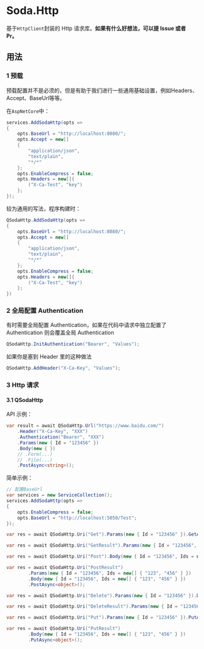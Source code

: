 # Soda.Http

基于`HttpClient`封装的 Http 请求库。**如果有什么好想法，可以提 Issue 或者 Pr。**

## 用法

### 1 预载

预载配置并不是必须的，但是有助于我们进行一些通用基础设置，例如Headers、Accept、BaseUrl等等。

在`AspNetCore`中：

```csharp
services.AddSodaHttp(opts =>
{
    opts.BaseUrl = "http://localhost:8080/";
    opts.Accept = new[]
    {
        "application/json",
        "text/plain",
        "*/*"
    };
    opts.EnableCompress = false;
    opts.Headers = new[]{
        ("X-Ca-Test", "key")
    };
});
```

较为通用的写法，程序构建时：

```csharp
QSodaHttp.AddSodaHttp(opts =>
{
    opts.BaseUrl = "http://localhost:8080/";
    opts.Accept = new[]
    {
        "application/json",
        "text/plain",
        "*/*"
    };
    opts.EnableCompress = false;
    opts.Headers = new[]{
        ("X-Ca-Test", "key")
    };
})
```

### 2 全局配置 Authentication

有时需要全局配置 Authentication，如果在代码中请求中独立配置了 Authentication 则会覆盖全局 Authentication

```csharp
QSodaHttp.InitAuthentication("Bearer", "Values");
```

如果你是塞到 Header 里的这种做法

```csharp
QSodaHttp.AddHeader("X-Ca-Key", "Values");
```

### 3 Http 请求

#### 3.1 QSodaHttp

API 示例：

```csharp
var result = await QSodaHttp.Url("https://www.baidu.com/")
    .Header("X-Ca-Key", "XXX")
    .Authentication("Bearer", "XXX")
    .Params(new { Id = "123456" })
    .Body(new { })
    // .Form(...)
    // .File(...)
    .PostAsync<string>();
```

简单示例：

```csharp
// 配置BaseUrl
var services = new ServiceCollection();
services.AddSodaHttp(opts =>
{
    opts.EnableCompress = false;
    opts.BaseUrl = "http://localhost:5050/Test";
});
```

```csharp
var res = await QSodaHttp.Uri("Get").Params(new { Id = "123456" }).GetAsync<object>();
```

```csharp
var res = await QSodaHttp.Uri("GetResult").Params(new { Id = "123456", Ids = new[] { "123", "456" } }).GetAsync<object>();
```

```csharp
var res = await QSodaHttp.Uri("Post").Body(new { Id = "123456", Ids = new[] { "123", "456" } }).PostAsync<object>();
```

```csharp
var res = await QSodaHttp.Uri("PostResult")
        .Params(new { Id = "123456", Ids = new[] { "123", "456" } })
        .Body(new { Id = "123456", Ids = new[] { "123", "456" } })
        .PostAsync<object>();
```

```csharp
var res = await QSodaHttp.Uri("Delete").Params(new { Id = "123456" }).DeleteAsync<object>();
```

```csharp
var res = await QSodaHttp.Uri("DeleteResult").Params(new { Id = "123456", Ids = new[] { "123", "456" } }).DeleteAsync<object>();
```

```csharp
var res = await QSodaHttp.Uri("Put").Params(new { Id = "123456" }).PutAsync<object>();
```

```csharp
var res = await QSodaHttp.Uri("PutResult")
        .Body(new { Id = "123456", Ids = new[] { "123", "456" } })
        .PutAsync<object>();
```
